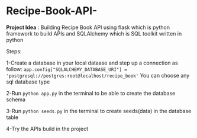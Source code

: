 # Recipe-Book-API-
**Project Idea** : Building Recipe Book API using flask which is python framework to build APIs and SQLAlchemy which is SQL toolkit written in python

Steps:

1-Create a database in your local dataase and step up a connection as follow:
`app.config["SQLALCHEMY_DATABASE_URI"] = 'postgresql://postgres:root@localhost/recipe_book'`
You can choose any sql database type

2-Run `python app.py` in the terminal to be able to create the database schema

3-Run `python seeds.py` in the terminal to create seeds(data) in the database table

4-Try the APIs build in the project

